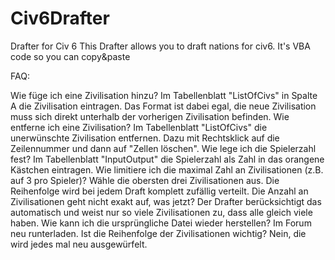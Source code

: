 # Civ6Drafter
Drafter for Civ 6
This Drafter allows you to draft nations for civ6. It's VBA code so you can copy&paste

FAQ:

Wie füge ich eine Zivilisation hinzu?
Im Tabellenblatt "ListOfCivs" in Spalte A die Zivilisation eintragen. Das Format ist dabei egal, die neue Zivilisation muss sich direkt unterhalb der vorherigen Zivilisation befinden.
Wie entferne ich eine Zivilisation?
Im Tabellenblatt "ListOfCivs" die unerwünschte Zivilisation entfernen. Dazu mit Rechtsklick auf die Zeilennummer und dann auf "Zellen löschen".
Wie lege ich die Spielerzahl fest?
Im Tabellenblatt "InputOutput" die Spielerzahl als Zahl in das orangene Kästchen eintragen.
Wie limitiere ich die maximal Zahl an Zivilisationen (z.B. auf 3 pro Spieler)?
Wähle die obersten drei Zivilisationen aus. Die Reihenfolge wird bei jedem Draft komplett zufällig verteilt.
Die Anzahl an Zivilisationen geht nicht exakt auf, was jetzt?
Der Drafter berücksichtigt das automatisch und weist nur so viele Zivilisationen zu, dass alle gleich viele haben.
Wie kann ich die ursprüngliche Datei wieder herstellen?
Im Forum neu runterladen.
Ist die Reihenfolge der Zivilisationen wichtig?
Nein, die wird jedes mal neu ausgewürfelt.
